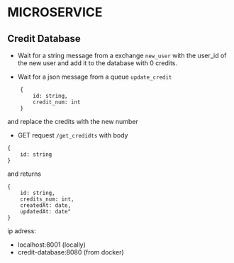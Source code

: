 # MICROSERVICE

## Credit Database

- Wait for a string message from a exchange ```new_user``` with the user_id of the new user and add it to the database with 0 credits.

- Wait for a json message from a queue ```update_credit```
```
    {
        id: string,
        credit_num: int
    }
```
and replace the credits with the new number

- GET request ```/get_credidts``` with body 
```
{
    id: string
} 
```
and returns
```
{
    id: string,
    credits_num: int,
    createdAt: date,
    updatedAt: date"
}
```

ip adress:
- localhost:8001 (locally) 
- credit-database:8080 (from docker)
